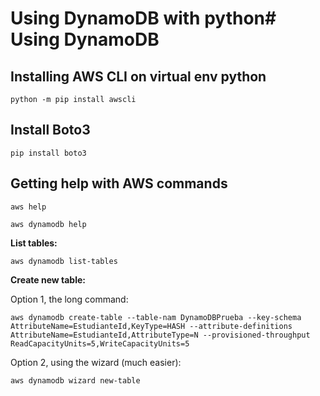 # Using DynamoDB with python# Using DynamoDB 

## Installing AWS CLI on virtual env python

`python -m pip install awscli`

## Install Boto3 

`pip install boto3`

## Getting help with AWS commands

`aws help`

`aws dynamodb help`

__List tables:__

`aws dynamodb list-tables`

__Create new table:__

Option 1, the long command:

`aws dynamodb create-table --table-nam DynamoDBPrueba --key-schema AttributeName=EstudianteId,KeyType=HASH --attribute-definitions AttributeName=EstudianteId,AttributeType=N --provisioned-throughput ReadCapacityUnits=5,WriteCapacityUnits=5`

Option 2, using the wizard (much easier): 

`aws dynamodb wizard new-table`
